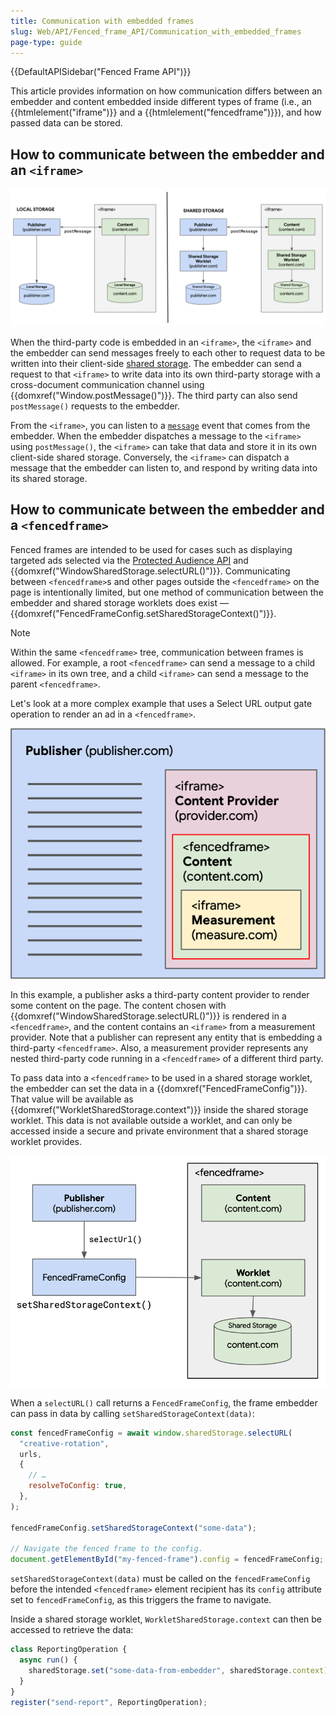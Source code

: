 ```yaml
---
title: Communication with embedded frames
slug: Web/API/Fenced_frame_API/Communication_with_embedded_frames
page-type: guide
---
```


{{DefaultAPISidebar("Fenced Frame API")}}

This article provides information on how communication differs between an embedder and content embedded inside different types of frame (i.e., an {{htmlelement("iframe")}} and a {{htmlelement("fencedframe")}}), and how passed data can be stored.

## How to communicate between the embedder and an `<iframe>`

![Diagram illustrating the difference between local storage and shared storage and communication with an iframe, as explained below](iframe-storage-communication.png)

When the third-party code is embedded in an `<iframe>`, the `<iframe>` and the embedder can send messages freely to each other to request data to be written into their client-side [shared storage](/en-US/docs/Web/API/Shared_Storage_API). The embedder can send a request to that `<iframe>` to write data into its own third-party storage with a cross-document communication channel using {{domxref("Window.postMessage()")}}. The third party can also send `postMessage()` requests to the embedder.

From the `<iframe>`, you can listen to a [`message`](/en-US/docs/Web/API/Window/message_event) event that comes from the embedder. When the embedder dispatches a message to the `<iframe>` using `postMessage()`, the `<iframe>` can take that data and store it in its own client-side shared storage. Conversely, the `<iframe>` can dispatch a message that the embedder can listen to, and respond by writing data into its shared storage.

## How to communicate between the embedder and a `<fencedframe>`

Fenced frames are intended to be used for cases such as displaying targeted ads selected via the [Protected Audience API](https://developers.google.com/privacy-sandbox/private-advertising/protected-audience) and {{domxref("WindowSharedStorage.selectURL()")}}. Communicating between `<fencedframe>`s and other pages outside the `<fencedframe>` on the page is intentionally limited, but one method of communication between the embedder and shared storage worklets does exist — {{domxref("FencedFrameConfig.setSharedStorageContext()")}}.

> [!NOTE]
> Within the same `<fencedframe>` tree, communication between frames is allowed. For example, a root `<fencedframe>` can send a message to a child `<iframe>` in its own tree, and a child `<iframe>` can send a message to the parent `<fencedframe>`.

Let's look at a more complex example that uses a Select URL output gate operation to render an ad in a `<fencedframe>`.

![A complex embedding situation with an embedder that is embedding an iframe, which is embedding a fencedframe, which is embedding an iframe](multiple-embed-levels.png)

In this example, a publisher asks a third-party content provider to render some content on the page. The content chosen with {{domxref("WindowSharedStorage.selectURL()")}} is rendered in a `<fencedframe>`, and the content contains an `<iframe>` from a measurement provider. Note that a publisher can represent any entity that is embedding a third-party `<fencedframe>`. Also, a measurement provider represents any nested third-party code running in a `<fencedframe>` of a different third party.

To pass data into a `<fencedframe>` to be used in a shared storage worklet, the embedder can set the data in a {{domxref("FencedFrameConfig")}}. That value will be available as {{domxref("WorkletSharedStorage.context")}} inside the shared storage worklet. This data is not available outside a worklet, and can only be accessed inside a secure and private environment that a shared storage worklet provides.

![A publisher created a FencedFrameConfig using selectURL, which can set contextual data using setSharedStorageContext that will then be available in a shared storage worklet](share-contextual-data.png)

When a `selectURL()` call returns a `FencedFrameConfig`, the frame embedder can pass in data by calling `setSharedStorageContext(data)`:

```js
const fencedFrameConfig = await window.sharedStorage.selectURL(
  "creative-rotation",
  urls,
  {
    // …
    resolveToConfig: true,
  },
);

fencedFrameConfig.setSharedStorageContext("some-data");

// Navigate the fenced frame to the config.
document.getElementById("my-fenced-frame").config = fencedFrameConfig;
```

`setSharedStorageContext(data)` must be called on the `fencedFrameConfig` before the intended `<fencedframe>` element recipient has its `config` attribute set to `fencedFrameConfig`, as this triggers the frame to navigate.

Inside a shared storage worklet, `WorkletSharedStorage.context` can then be accessed to retrieve the data:

```js
class ReportingOperation {
  async run() {
    sharedStorage.set("some-data-from-embedder", sharedStorage.context);
  }
}
register("send-report", ReportingOperation);
```
